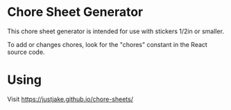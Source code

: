 # Chore Sheet Generator

This chore sheet generator is intended for use with stickers 1/2in or smaller.

To add or changes chores, look for the "chores" constant in the React source code.

# Using

Visit https://justjake.github.io/chore-sheets/
